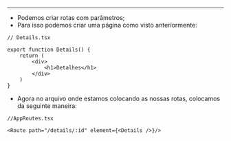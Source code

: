 ___
- Podemos criar rotas com parâmetros;
- Para isso podemos criar uma página como visto anteriormente:
```tsx
// Details.tsx

export function Details() {
	return (
		<div>
			<h1>Detalhes</h1>
		</div>
	)
}
```
- Agora no arquivo onde estamos colocando as nossas rotas, colocamos da seguinte maneira:
```tsx
//AppRoutes.tsx

<Route path="/details/:id" element={<Details />}/>
```